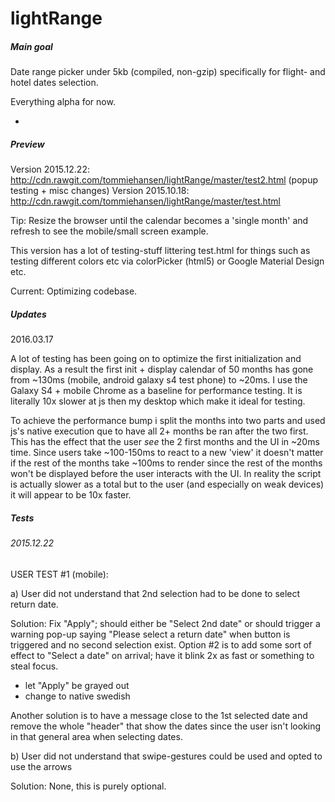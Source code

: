 # lightRange
##### Main goal
Date range picker under 5kb (compiled, non-gzip) specifically for flight- and hotel dates selection.

Everything alpha for now.

-

##### Preview
Version 2015.12.22: http://cdn.rawgit.com/tommiehansen/lightRange/master/test2.html (popup testing + misc changes)
Version 2015.10.18: http://cdn.rawgit.com/tommiehansen/lightRange/master/test.html

Tip: Resize the browser until the calendar becomes a 'single month' and refresh to see the mobile/small screen example.

This version has a lot of testing-stuff littering test.html for things such as testing different colors etc via colorPicker (html5) or Google Material Design etc.


Current:
Optimizing codebase.

##### Updates
2016.03.17

A lot of testing has been going on to optimize the first initialization and display. As a result the first init + display calendar of 50 months has gone from ~130ms (mobile, android galaxy s4 test phone) to ~20ms. I use the Galaxy S4 + mobile Chrome as a baseline for performance testing. It is literally 10x slower at js then my desktop which make it ideal for testing. 

To achieve the performance bump i split the months into two parts and used js's native execution que to have  all 2+ months be ran after the two first. This has the effect that the user *see* the 2 first months and the UI in ~20ms time. Since users take ~100-150ms to react to a new 'view' it doesn't matter if the rest of the months take ~100ms to render since the rest of the months won't be displayed before the user interacts with the UI. In reality the script is actually slower as a total but to the user (and especially on weak devices) it will appear to be 10x faster.

##### Tests


###### 2015.12.22
USER TEST #1 (mobile):

a) User did not understand that 2nd selection had to be done to select return date.

Solution:
Fix "Apply"; should either be "Select 2nd date" or should trigger a warning pop-up saying "Please select a return date" when button is triggered and no second selection exist.
Option #2 is to add some sort of effect to "Select a date" on arrival; have it blink 2x as fast or something to steal focus.
+ let "Apply" be grayed out
+ change to native swedish

Another solution is to have a message close to the 1st selected date and remove the whole "header" that show the dates since the user isn't looking in that general area when selecting dates.

b) User did not understand that swipe-gestures could be used and opted to use the arrows

Solution: None, this is purely optional.
